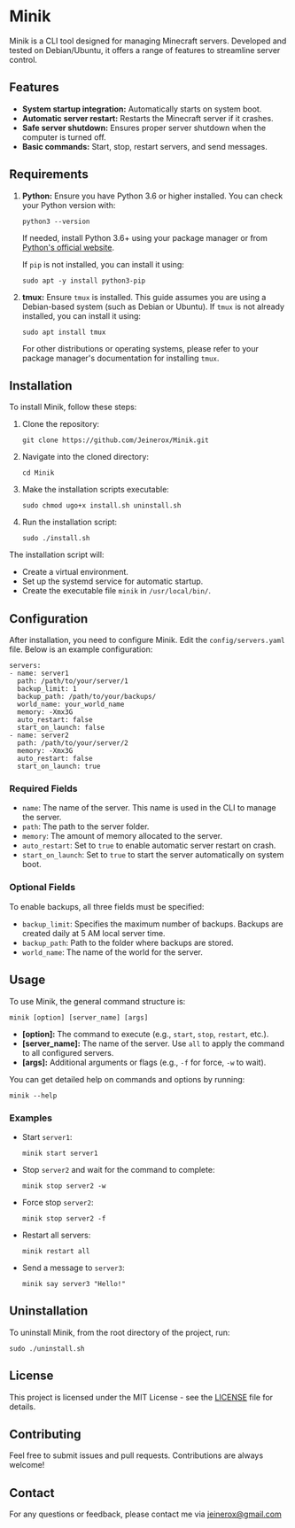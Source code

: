 # Minik

Minik is a CLI tool designed for managing Minecraft servers. Developed and tested on Debian/Ubuntu, it offers a range of features to streamline server control.

## Features

- **System startup integration:** Automatically starts on system boot.
- **Automatic server restart:** Restarts the Minecraft server if it crashes.
- **Safe server shutdown:** Ensures proper server shutdown when the computer is turned off.
- **Basic commands:** Start, stop, restart servers, and send messages.

## Requirements

1. **Python:** Ensure you have Python 3.6 or higher installed. You can check your Python version with:

    ```
    python3 --version
    ```

   If needed, install Python 3.6+ using your package manager or from [Python's official website](https://www.python.org/downloads/).

    If `pip` is not installed, you can install it using:

    ```
    sudo apt -y install python3-pip
    ```

2. **tmux:** Ensure `tmux` is installed. This guide assumes you are using a Debian-based system (such as Debian or Ubuntu). If `tmux` is not already installed, you can install it using:

    ```
    sudo apt install tmux
    ```

   For other distributions or operating systems, please refer to your package manager's documentation for installing `tmux`.

## Installation

To install Minik, follow these steps:

1. Clone the repository:

    ```
    git clone https://github.com/Jeinerox/Minik.git
    ```

2. Navigate into the cloned directory:

    ```
    cd Minik
    ```

3. Make the installation scripts executable:

    ```
    sudo chmod ugo+x install.sh uninstall.sh
    ```

4. Run the installation script:

    ```
    sudo ./install.sh
    ```

The installation script will:

- Create a virtual environment.
- Set up the systemd service for automatic startup.
- Create the executable file `minik` in `/usr/local/bin/`.

## Configuration

After installation, you need to configure Minik. Edit the `config/servers.yaml` file. Below is an example configuration:

```
servers:
- name: server1
  path: /path/to/your/server/1
  backup_limit: 1
  backup_path: /path/to/your/backups/
  world_name: your_world_name
  memory: -Xmx3G
  auto_restart: false
  start_on_launch: false
- name: server2
  path: /path/to/your/server/2
  memory: -Xmx3G
  auto_restart: false
  start_on_launch: true
```

### Required Fields

- `name`: The name of the server. This name is used in the CLI to manage the server.
- `path`: The path to the server folder.
- `memory`: The amount of memory allocated to the server.
- `auto_restart`: Set to `true` to enable automatic server restart on crash.
- `start_on_launch`: Set to `true` to start the server automatically on system boot.

### Optional Fields

To enable backups, all three fields must be specified:

- `backup_limit`: Specifies the maximum number of backups. Backups are created daily at 5 AM local server time.
- `backup_path`: Path to the folder where backups are stored.
- `world_name`: The name of the world for the server.

## Usage

To use Minik, the general command structure is:

```
minik [option] [server_name] [args]
```

- **[option]:** The command to execute (e.g., `start`, `stop`, `restart`, etc.).
- **[server_name]:** The name of the server. Use `all` to apply the command to all configured servers.
- **[args]:** Additional arguments or flags (e.g., `-f` for force, `-w` to wait).

You can get detailed help on commands and options by running:

```
minik --help
```

### Examples

- Start `server1`:

    ```
    minik start server1
    ```

- Stop `server2` and wait for the command to complete:

    ```
    minik stop server2 -w
    ```

- Force stop `server2`:

    ```
    minik stop server2 -f
    ```

- Restart all servers:

    ```
    minik restart all
    ```

- Send a message to `server3`:

    ```
    minik say server3 "Hello!"
    ```

## Uninstallation

To uninstall Minik, from the root directory of the project, run:

```
sudo ./uninstall.sh
```

## License

This project is licensed under the MIT License - see the [LICENSE](LICENSE) file for details.

## Contributing

Feel free to submit issues and pull requests. Contributions are always welcome!

## Contact

For any questions or feedback, please contact me via jeinerox@gmail.com

